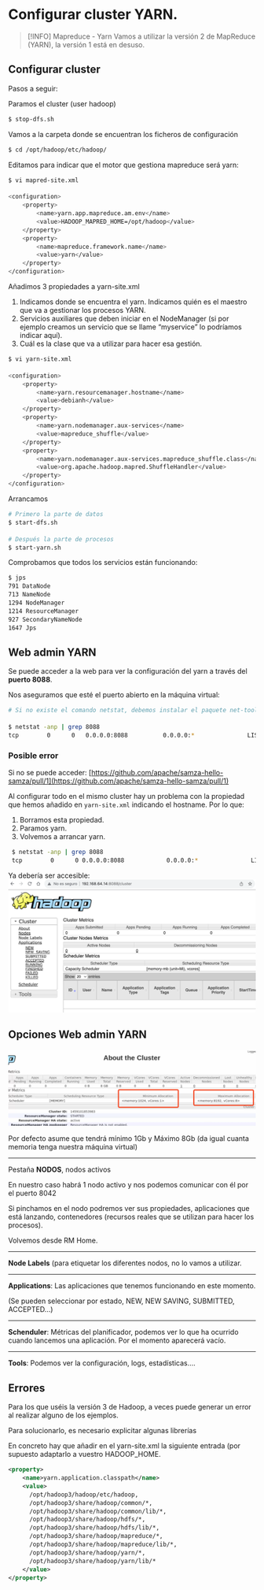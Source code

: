# Configurar cluster YARN.


> [!INFO] Mapreduce - Yarn
> Vamos a utilizar la versión 2 de MapReduce (YARN), la versión 1 está en desuso.
## Configurar cluster

Pasos a seguir:

Paramos el cluster (user hadoop)

```bash
$ stop-dfs.sh
```

Vamos a la carpeta donde se encuentran los ficheros de configuración

```bash
$ cd /opt/hadoop/etc/hadoop/
```

Editamos para indicar que el motor que gestiona mapreduce será yarn:

```bash
$ vi mapred-site.xml

<configuration>
	<property>
   		<name>yarn.app.mapreduce.am.env</name>
   		<value>HADOOP_MAPRED_HOME=/opt/hadoop</value>
	</property>
	<property>
		<name>mapreduce.framework.name</name>
		<value>yarn</value>
	</property>
</configuration>
```

Añadimos 3 propiedades a yarn-site.xml

1. Indicamos donde se encuentra el yarn. Indicamos quién es el maestro que va a gestionar los procesos YARN.
2. Servicios auxiliares que deben iniciar en el NodeManager (si por ejemplo creamos un servicio que se llame “myservice” lo podríamos indicar aquí).
3. Cuál es la clase que va a utilizar para hacer esa gestión.

```bash
$ vi yarn-site.xml

<configuration>
	<property>
		<name>yarn.resourcemanager.hostname</name>
		<value>debianh</value>
	</property>
	<property>
		<name>yarn.nodemanager.aux-services</name>
		<value>mapreduce_shuffle</value>
	</property>
	<property>
		<name>yarn.nodemanager.aux-services.mapreduce_shuffle.class</name>
		<value>org.apache.hadoop.mapred.ShuffleHandler</value>
	</property>
</configuration>
```

Arrancamos

```bash
# Primero la parte de datos
$ start-dfs.sh

# Después la parte de procesos
$ start-yarn.sh
```

Comprobamos que todos los servicios están funcionando:

```bash
$ jps
791 DataNode
713 NameNode
1294 NodeManager
1214 ResourceManager
927 SecondaryNameNode
1647 Jps
```

## Web admin YARN

Se puede acceder a la web para ver la configuración del yarn a través del **puerto 8088**.

Nos aseguramos que esté el puerto abierto en la máquina virtual:

```bash
# Si no existe el comando netstat, debemos instalar el paquete net-tools

$ netstat -anp | grep 8088
tcp        0      0   0.0.0.0:8088          0.0.0.0:*               LISTEN      1214/java
```

### Posible error
Si no se puede acceder:
[https://github.com/apache/samza-hello-samza/pull/1](https://github.com/apache/samza-hello-samza/pull/1)

Al configurar todo en el mismo cluster hay un problema con la propiedad que hemos añadido en `yarn-site.xml` indicando el hostname. Por lo que:
 
1. Borramos esta propiedad.
2. Paramos yarn.
3. Volvemos a arrancar yarn.
 
```bash
 $ netstat -anp | grep 8088
 tcp        0      0 0.0.0.0:8088            0.0.0.0:*               LISTEN      2144/java
```

Ya debería ser accesible:
![](<./images/1-configuracion1.png>)

## Opciones Web admin YARN
![](<./images/1-configuracion2.png>)

Por defecto asume que tendrá mínimo 1Gb y Máximo 8Gb (da igual cuanta memoria tenga nuestra máquina virtual)

---
Pestaña **NODOS**, nodos activos

En nuestro caso habrá 1 nodo activo y nos podemos comunicar con él por el puerto 8042

Si pinchamos en el nodo podremos ver sus propiedades, aplicaciones que está lanzando, contenedores (recursos reales que se utilizan para hacer los procesos).

Volvemos desde RM Home.

---

**Node Labels** (para etiquetar los diferentes nodos, no lo vamos a utilizar.

---

**Applications**: Las aplicaciones que tenemos funcionando en este momento.

(Se pueden seleccionar por estado, NEW, NEW SAVING, SUBMITTED, ACCEPTED…)

---

**Schenduler**: Métricas del planificador, podemos ver lo que ha ocurrido cuando lancemos una aplicación. Por el momento aparecerá vacío.

---

**Tools**: Podemos ver la configuración, logs, estadísticas….

## Errores

Para los que uséis la versión 3 de Hadoop, a veces puede generar un error al realizar alguno de los ejemplos.

Para solucionarlo, es necesario explicitar algunas librerías

En concreto hay que añadir en el yarn-site.xml la siguiente entrada (por supuesto adaptarlo a vuestro HADOOP_HOME.

```xml
<property>
	<name>yarn.application.classpath</name>
	<value>
      /opt/hadoop3/hadoop/etc/hadoop,
      /opt/hadoop3/share/hadoop/common/*,
      /opt/hadoop3/share/hadoop/common/lib/*,
      /opt/hadoop3/share/hadoop/hdfs/*,
      /opt/hadoop3/share/hadoop/hdfs/lib/*,
      /opt/hadoop3/share/hadoop/mapreduce/*,
      /opt/hadoop3/share/hadoop/mapreduce/lib/*,
      /opt/hadoop3/share/hadoop/yarn/*,
      /opt/hadoop3/share/hadoop/yarn/lib/*
	</value>
</property>
```

